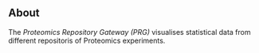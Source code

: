 ## About

The *Proteomics Repository Gateway (PRG)* visualises statistical data from different repositoris of Proteomics experiments.
